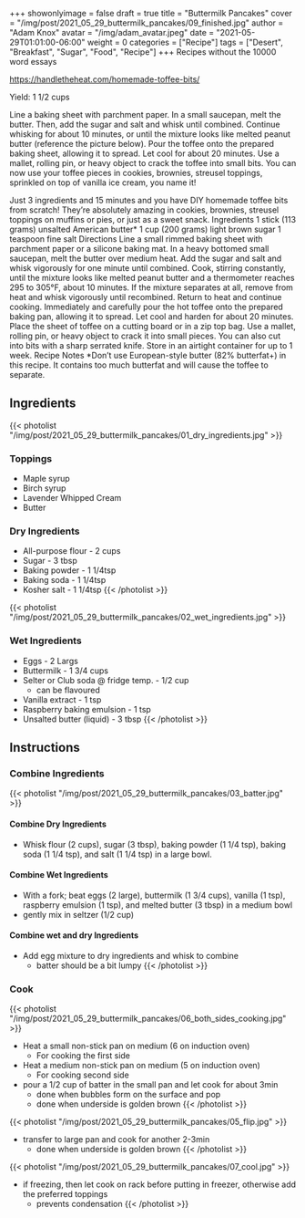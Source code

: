 
+++
showonlyimage = false
draft = true
title = "Buttermilk Pancakes"
cover = "/img/post/2021_05_29_buttermilk_pancakes/09_finished.jpg"
author = "Adam Knox"
avatar = "/img/adam_avatar.jpeg"
date = "2021-05-29T01:01:00-06:00"
weight = 0
categories = ["Recipe"]
tags = ["Desert", "Breakfast", "Sugar", "Food", "Recipe"]
+++
Recipes without the 10000 word essays
<!--more-->

https://handletheheat.com/homemade-toffee-bits/


 Yield: 1 1/2 cups

 Line a baking sheet with parchment paper.
In a small saucepan, melt the butter. Then, add the sugar and salt and whisk until combined. Continue whisking for about 10 minutes, or until the mixture looks like melted peanut butter (reference the picture below).
Pour the toffee onto the prepared baking sheet, allowing it to spread. Let cool for about 20 minutes.
Use a mallet, rolling pin, or heavy object to crack the toffee into small bits.
You can now use your toffee pieces in cookies, brownies, streusel toppings, sprinkled on top of vanilla ice cream, you name it!

Just 3 ingredients and 15 minutes and you have DIY homemade toffee bits from scratch! They’re absolutely amazing in cookies, brownies, streusel toppings on muffins or pies, or just as a sweet snack.
Ingredients
1 stick (113 grams) unsalted American butter*
1 cup (200 grams) light brown sugar
1 teaspoon fine salt
Directions
Line a small rimmed baking sheet with parchment paper or a silicone baking mat.
In a heavy bottomed small saucepan, melt the butter over medium heat. Add the sugar and salt and whisk vigorously for one minute until combined. Cook, stirring constantly, until the mixture looks like melted peanut butter and a thermometer reaches 295 to 305°F, about 10 minutes.
If the mixture separates at all, remove from heat and whisk vigorously until recombined. Return to heat and continue cooking.
Immediately and carefully pour the hot toffee onto the prepared baking pan, allowing it to spread. Let cool and harden for about 20 minutes.
Place the sheet of toffee on a cutting board or in a zip top bag. Use a mallet, rolling pin, or heavy object to crack it into small pieces. You can also cut into bits with a sharp serrated knife. Store in an airtight container for up to 1 week.
Recipe Notes
*Don’t use European-style butter (82% butterfat+) in this recipe. It contains too much butterfat and will cause the toffee to separate. 


## Ingredients
{{< photolist "/img/post/2021_05_29_buttermilk_pancakes/01_dry_ingredients.jpg" >}}
### Toppings
* Maple syrup
* Birch syrup
* Lavender Whipped Cream
* Butter

### Dry Ingredients
* All-purpose flour - 2 cups
* Sugar - 3 tbsp
* Baking powder - 1 1/4tsp
* Baking soda - 1 1/4tsp
* Kosher salt - 1 1/4tsp
{{< /photolist >}}

{{< photolist "/img/post/2021_05_29_buttermilk_pancakes/02_wet_ingredients.jpg" >}}
### Wet Ingredients
* Eggs - 2 Largs
* Buttermilk - 1 3/4 cups
* Selter or Club soda @ fridge temp. - 1/2 cup
  * can be flavoured
* Vanilla extract - 1 tsp
* Raspberry baking emulsion - 1 tsp
* Unsalted butter (liquid) - 3 tbsp
{{< /photolist >}}

## Instructions

### Combine Ingredients
{{< photolist "/img/post/2021_05_29_buttermilk_pancakes/03_batter.jpg" >}}
#### Combine Dry Ingredients
* Whisk flour (2 cups), sugar (3 tbsp), baking powder (1 1/4 tsp), baking soda (1 1/4 tsp), and salt (1 1/4 tsp) in a large bowl.

#### Combine Wet Ingredients
* With a fork; beat eggs (2 large), buttermilk (1 3/4 cups), vanilla (1 tsp), raspberry emulsion  (1 tsp), and melted butter (3 tbsp) in a medium bowl
* gently mix in seltzer (1/2 cup)

#### Combine wet and dry Ingredients
* Add egg mixture to dry ingredients and whisk to combine
  * batter should be a bit lumpy
{{< /photolist >}}

### Cook
{{< photolist "/img/post/2021_05_29_buttermilk_pancakes/06_both_sides_cooking.jpg" >}}
* Heat a small non-stick pan on medium (6 on induction oven)
  * For cooking the first side
* Heat a medium non-stick pan on medium (5 on induction oven)
  * For cooking second side
* pour a 1/2 cup of batter in the small pan and let cook for about 3min
  * done when bubbles form on the surface and pop
  * done when underside is golden brown
{{< /photolist >}}

{{< photolist "/img/post/2021_05_29_buttermilk_pancakes/05_flip.jpg" >}}
* transfer to large pan and cook for another 2-3min
  * done when underside is golden brown
{{< /photolist >}}

{{< photolist "/img/post/2021_05_29_buttermilk_pancakes/07_cool.jpg" >}}
* if freezing, then let cook on rack before putting in freezer, otherwise add the preferred toppings
  * prevents condensation
{{< /photolist >}}